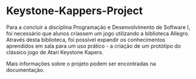 # Keystone-Kappers-Project

Para a concluir a disciplina Programação e Desenvolvimento de Software I, foi
necessário que alunos criassem um jogo utilizando a biblioteca Allegro. Através
desta biblioteca, foi possível expandir os conhecimentos aprendidos em sala para
um uso prático - a criação de um protótipo do clássico jogo de Atari Keystone
Kapers. 

Mais informações sobre o projeto podem ser encontradas na documentação.
